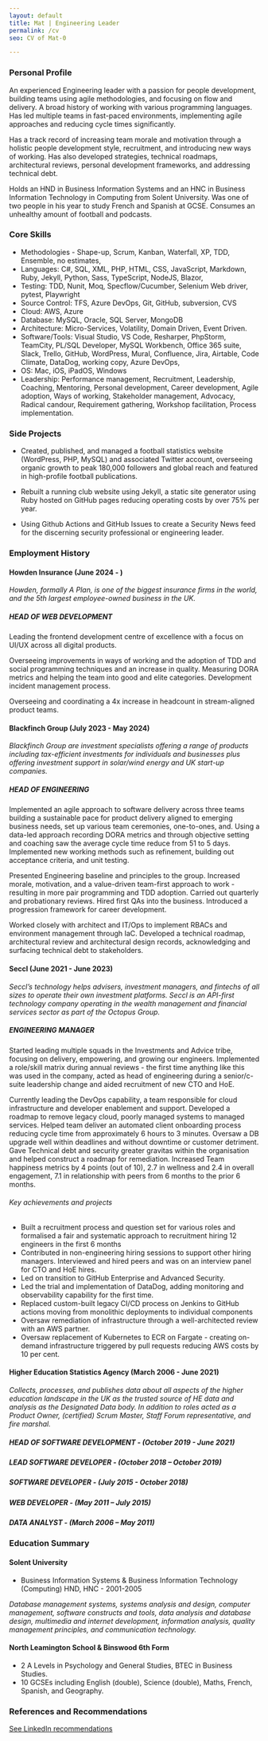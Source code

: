 ```yaml
---
layout: default
title: Mat | Engineering Leader
permalink: /cv
seo: CV of Mat-0

---
```


### Personal Profile

An experienced Engineering leader with a passion for people development, building teams using agile methodologies, and focusing on flow and delivery. A broad history of working with various programming languages. Has led multiple teams in fast-paced environments, implementing agile approaches and reducing cycle times significantly.

Has a track record of increasing team morale and motivation through a holistic people development style, recruitment, and introducing new ways of working. Has also developed strategies, technical roadmaps, architectural reviews, personal development frameworks, and addressing technical debt.

Holds an HND in Business Information Systems and an HNC in Business Information Technology in Computing from Solent University. Was one of two people in his year to study French and Spanish at GCSE. Consumes an unhealthy amount of football and podcasts.

### Core Skills

- Methodologies - Shape-up, Scrum, Kanban, Waterfall, XP, TDD, Ensemble, no estimates,
- Languages: C#, SQL, XML, PHP, HTML, CSS, JavaScript, Markdown, Ruby, Jekyll, Python, Sass, TypeScript, NodeJS, Blazor,
- Testing: TDD, Nunit, Moq, Specflow/Cucumber, Selenium Web driver, pytest, Playwright
- Source Control: TFS, Azure DevOps, Git, GitHub, subversion, CVS
- Cloud: AWS, Azure
- Database: MySQL, Oracle, SQL Server, MongoDB
- Architecture: Micro-Services, Volatility, Domain Driven, Event Driven.
- Software/Tools: Visual Studio, VS Code, Resharper, PhpStorm, TeamCity, PL/SQL Developer, MySQL Workbench, Office 365 suite, Slack, Trello, GitHub, WordPress, Mural, Confluence, Jira, Airtable, Code Climate, DataDog, working copy, Azure DevOps,
- OS: Mac, iOS, iPadOS, Windows
- Leadership: Performance management, Recruitment, Leadership, Coaching, Mentoring, Personal development, Career development, Agile adoption, Ways of working, Stakeholder management, Advocacy, Radical candour, Requirement gathering, Workshop facilitation, Process implementation.

### Side Projects

- Created, published, and managed a football statistics website (WordPress, PHP, MySQL) and associated Twitter account, overseeing organic growth to peak 180,000 followers and global reach and featured in high-profile football publications.

- Rebuilt a running club website using Jekyll, a static site generator using Ruby hosted on GitHub pages reducing operating costs by over 75% per year.

- Using Github Actions and GitHub Issues to create a Security News feed for the discerning security professional or engineering leader.

### Employment History

#### Howden Insurance (June 2024 - )

_Howden, formally A Plan, is one of the biggest insurance firms in the world, and the 5th largest employee-owned business in the UK._

##### HEAD OF WEB DEVELOPMENT

Leading the frontend development centre of excellence with a focus on UI/UX across all digital products.

Overseeing improvements in ways of working and the adoption of TDD and social programming techniques and an increase in quality. Measuring DORA metrics and helping the team into good and elite categories.  Development incident management process.

Overseeing and coordinating a 4x increase in headcount in stream-aligned product teams.

#### Blackfinch Group (July 2023 - May 2024)

_Blackfinch Group are investment specialists offering a range of products including tax-efficient investments for individuals and businesses plus  offering investment support in solar/wind energy and UK start-up companies._

##### HEAD OF ENGINEERING

Implemented an agile approach to software delivery across three teams building a sustainable pace for product delivery aligned to emerging business needs, set up various team ceremonies, one-to-ones, and. Using a data-led approach recording DORA metrics and through objective setting and coaching saw the average cycle time reduce from 51 to 5 days. Implemented new working methods such as refinement, building out acceptance criteria, and unit testing.

Presented Engineering baseline and principles to the group. Increased morale, motivation, and a value-driven team-first approach to work - resulting in more pair programming and TDD adoption. Carried out quarterly and probationary reviews. Hired first QAs into the business. Introduced a progression framework for career development.

Worked closely with architect and IT/Ops to implement RBACs and environment management through IaC.
Developed a technical roadmap, architectural review and architectural design records, acknowledging and surfacing technical debt to stakeholders.

#### Seccl (June 2021 - June 2023)

_Seccl’s technology helps advisers, investment managers, and fintechs of all sizes to operate their own investment platforms. Seccl is an API-first technology company operating in the wealth management and financial services sector as part of the Octopus Group._

##### ENGINEERING MANAGER

Started leading multiple squads in the Investments and Advice tribe, focusing on delivery, empowering, and growing our engineers. Implemented a role/skill matrix during annual reviews - the first time anything like this was used in the company, acted as head of engineering during a senior/c-suite leadership change and aided recruitment of new CTO and HoE.

Currently leading the DevOps capability, a team responsible for cloud infrastructure and developer enablement and support. Developed a roadmap to remove legacy cloud, poorly managed systems to managed services. Helped team deliver an automated client onboarding process reducing cycle time from approximately 6 hours to 3 minutes. Oversaw a DB upgrade well within deadlines and without downtime or customer detriment. Gave Technical debt and security greater gravitas within the organisation and helped construct a roadmap for remediation. Increased Team happiness metrics by 4 points (out of 10), 2.7 in wellness and 2.4 in overall engagement, 7.1 in relationship with peers from 6 months to the prior 6 months.

###### Key achievements and projects

- Built a recruitment process and question set for various roles and formalised a fair and systematic approach to recruitment hiring 12 engineers in the first 6 months
- Contributed in non-engineering hiring sessions to support other hiring managers. Interviewed and hired peers and was on an interview panel for CTO and HoE hires.
- Led on transition to GitHub Enterprise and Advanced Security.
- Led the trial and implementation of DataDog, adding monitoring and observability capability for the first time.
- Replaced custom-built legacy CI/CD process on Jenkins to GitHub actions moving from monolithic deployments to individual components
- Oversaw remediation of infrastructure through a well-architected review with an AWS partner.
- Oversaw replacement of Kubernetes to ECR on Fargate - creating on-demand infrastructure triggered by pull requests reducing AWS costs by 10 per cent.

#### Higher Education Statistics Agency (March 2006 - June 2021)

_Collects, processes, and publishes data about all aspects of the higher education landscape in the UK as the trusted source of HE data and analysis as the Designated Data body. In addition to roles acted as a Product Owner, (certified) Scrum Master, Staff Forum representative, and fire marshal._

##### HEAD OF SOFTWARE DEVELOPMENT - (October 2019 - June 2021)

##### LEAD SOFTWARE DEVELOPER - (October 2018 – October 2019)

##### SOFTWARE DEVELOPER - (July 2015 - October 2018)

##### WEB DEVELOPER - (May 2011 – July 2015)

##### DATA ANALYST - (March 2006 – May 2011)

### Education Summary

#### Solent University

- Business Information Systems & Business Information Technology (Computing) HND, HNC - 2001-2005

_Database management systems, systems analysis and design, computer management, software constructs and tools, data analysis and database design, multimedia and internet development, information analysis, quality management principles, and communication technology._

#### North Leamington School & Binswood 6th Form

- 2 A Levels in Psychology and General Studies, BTEC in Business Studies.
- 10 GCSEs including English (double), Science (double), Maths, French, Spanish, and Geography.

### References and Recommendations

[See LinkedIn recommendations](https://www.linkedin.com/in/mat-benfield/details/recommendations/#)
